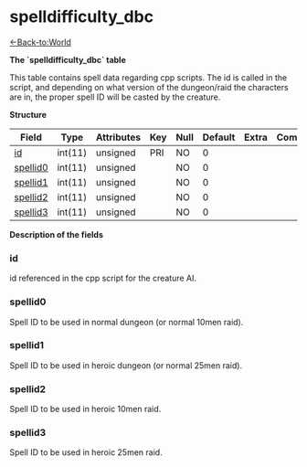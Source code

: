 # spelldifficulty\_dbc

[<-Back-to:World](database-world.md)

**The \`spelldifficulty\_dbc\` table**

This table contains spell data regarding cpp scripts. The id is called in the script, and depending on what version of the dungeon/raid the characters are in, the proper spell ID will be casted by the creature.

**Structure**

| Field         | Type    | Attributes | Key | Null | Default | Extra | Comment |
|---------------|---------|------------|-----|------|---------|-------|---------|
| [id][1]       | int(11) | unsigned   | PRI | NO   | 0       |       |         |
| [spellid0][2] | int(11) | unsigned   |     | NO   | 0       |       |         |
| [spellid1][3] | int(11) | unsigned   |     | NO   | 0       |       |         |
| [spellid2][4] | int(11) | unsigned   |     | NO   | 0       |       |         |
| [spellid3][5] | int(11) | unsigned   |     | NO   | 0       |       |         |

[1]: #id
[2]: #spellid0
[3]: #spellid1
[4]: #spellid2
[5]: #spellid3

**Description of the fields**

### id

id referenced in the cpp script for the creature AI.

### spellid0

Spell ID to be used in normal dungeon (or normal 10men raid).

### spellid1

Spell ID to be used in heroic dungeon (or normal 25men raid).

### spellid2

Spell ID to be used in heroic 10men raid.

### spellid3

Spell ID to be used in heroic 25men raid.
